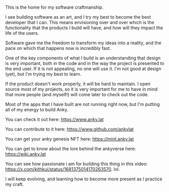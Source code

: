This is the home for my software craftmanship.

I see building software as an art, and I try my best to become the best developer that I can. This means envisioning over and over which is the functionality that the products I build will have, and how will they impact the life of the users. 

Software gave me the freedom to transform my ideas into a reality, and the pace on which that happens now is incredibly fast.

One of the key components of what I build is an understanding that design is very important, both in the code and in the way the project is presented to the end user. If it is not appealing, no one will use it. I'm not good at design (yet), but I'm trying my best to learn. 

If the product doesn't work properly, it will be hard to maintain. I open source most of my projects, so it is very important for me to have in mind that more people (and myself!) will come later to check out the code.

Most of the apps that I have built are not running right now, but I'm putting all of my energy to build Anky.

You can check it out here: https://www.anky.lat 

You can contribute to it here: https://www.github.com/ankylat

You can get your anky genesis NFT here: https://mint.anky.lat

You can get to know about the lore behind the ankyverse here: https://wiki.anky.lat

You can see how passionate i am for building this thing in this video: https://x.com/kithkui/status/1681375014170263570. lol.

I will keep evolving, and learning how to become more present as I practice my craft.
